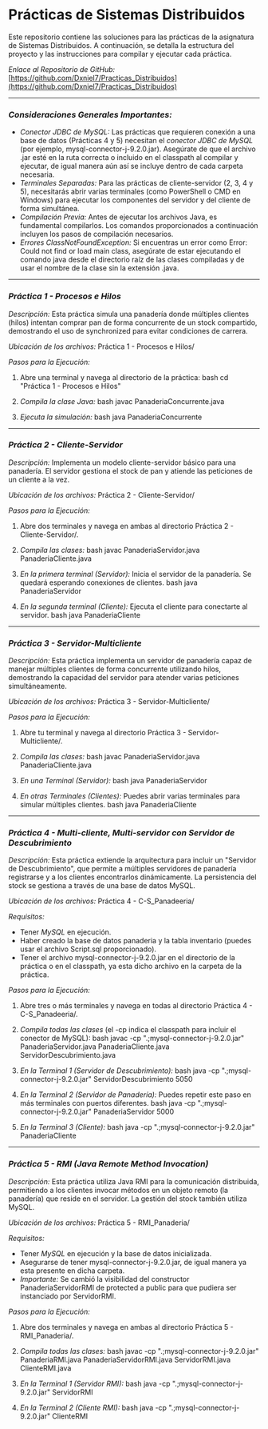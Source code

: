 # Prácticas de Sistemas Distribuidos

Este repositorio contiene las soluciones para las prácticas de la asignatura de Sistemas Distribuidos. A continuación, se detalla la estructura del proyecto y las instrucciones para compilar y ejecutar cada práctica.

*Enlace al Repositorio de GitHub:*
[https://github.com/Dxniel7/Practicas_Distribuidos](https://github.com/Dxniel7/Practicas_Distribuidos)

---

### *Consideraciones Generales Importantes:*

* *Conector JDBC de MySQL:* Las prácticas que requieren conexión a una base de datos (Prácticas 4 y 5) necesitan el *conector JDBC de MySQL* (por ejemplo, mysql-connector-j-9.2.0.jar). Asegúrate de que el archivo .jar esté en la ruta correcta o incluido en el classpath al compilar y ejecutar, de igual manera aún así se incluye dentro de cada carpeta necesaria.
* *Terminales Separadas:* Para las prácticas de cliente-servidor (2, 3, 4 y 5), necesitarás abrir varias terminales (como PowerShell o CMD en Windows) para ejecutar los componentes del servidor y del cliente de forma simultánea.
* *Compilación Previa:* Antes de ejecutar los archivos Java, es fundamental compilarlos. Los comandos proporcionados a continuación incluyen los pasos de compilación necesarios.
* *Errores ClassNotFoundException:* Si encuentras un error como Error: Could not find or load main class, asegúrate de estar ejecutando el comando java desde el directorio raíz de las clases compiladas y de usar el nombre de la clase sin la extensión .java.

---

### *Práctica 1 - Procesos e Hilos*

*Descripción:* Esta práctica simula una panadería donde múltiples clientes (hilos) intentan comprar pan de forma concurrente de un stock compartido, demostrando el uso de synchronized para evitar condiciones de carrera.

*Ubicación de los archivos:* Práctica 1 - Procesos e Hilos/

*Pasos para la Ejecución:*

1.  Abre una terminal y navega al directorio de la práctica:
    bash
    cd "Práctica 1 - Procesos e Hilos"
    
2.  *Compila la clase Java:*
    bash
    javac PanaderiaConcurrente.java
    
3.  *Ejecuta la simulación:*
    bash
    java PanaderiaConcurrente
    

---

### *Práctica 2 - Cliente-Servidor*

*Descripción:* Implementa un modelo cliente-servidor básico para una panadería. El servidor gestiona el stock de pan y atiende las peticiones de un cliente a la vez.

*Ubicación de los archivos:* Práctica 2 - Cliente-Servidor/

*Pasos para la Ejecución:*

1.  Abre dos terminales y navega en ambas al directorio Práctica 2 - Cliente-Servidor/.
2.  *Compila las clases:*
    bash
    javac PanaderiaServidor.java PanaderiaCliente.java
    
3.  *En la primera terminal (Servidor):* Inicia el servidor de la panadería. Se quedará esperando conexiones de clientes.
    bash
    java PanaderiaServidor
    
4.  *En la segunda terminal (Cliente):* Ejecuta el cliente para conectarte al servidor.
    bash
    java PanaderiaCliente
    

---

### *Práctica 3 - Servidor-Multicliente*

*Descripción:* Esta práctica implementa un servidor de panadería capaz de manejar múltiples clientes de forma concurrente utilizando hilos, demostrando la capacidad del servidor para atender varias peticiones simultáneamente.

*Ubicación de los archivos:* Práctica 3 - Servidor-Multicliente/

*Pasos para la Ejecución:*

1.  Abre tu terminal y navega al directorio Práctica 3 - Servidor-Multicliente/.
2.  *Compila las clases:*
    bash
    javac PanaderiaServidor.java PanaderiaCliente.java
    
3.  *En una Terminal (Servidor):*
    bash
    java PanaderiaServidor
    
4.  *En otras Terminales (Clientes):* Puedes abrir varias terminales para simular múltiples clientes.
    bash
    java PanaderiaCliente
    

---

### *Práctica 4 - Multi-cliente, Multi-servidor con Servidor de Descubrimiento*

*Descripción:* Esta práctica extiende la arquitectura para incluir un "Servidor de Descubrimiento", que permite a múltiples servidores de panadería registrarse y a los clientes encontrarlos dinámicamente. La persistencia del stock se gestiona a través de una base de datos MySQL.

*Ubicación de los archivos:* Práctica 4 - C-S_Panadeeria/

*Requisitos:*
* Tener *MySQL* en ejecución.
* Haber creado la base de datos panaderia y la tabla inventario (puedes usar el archivo Script.sql proporcionado).
* Tener el archivo mysql-connector-j-9.2.0.jar en el directorio de la práctica o en el classpath, ya esta dicho archivo en la carpeta de la práctica.

*Pasos para la Ejecución:*

1.  Abre tres o más terminales y navega en todas al directorio Práctica 4 - C-S_Panadeeria/.
2.  *Compila todas las clases* (el -cp indica el classpath para incluir el conector de MySQL):
    bash
    javac -cp ".;mysql-connector-j-9.2.0.jar" PanaderiaServidor.java PanaderiaCliente.java ServidorDescubrimiento.java
    
3.  *En la Terminal 1 (Servidor de Descubrimiento):*
    bash
    java -cp ".;mysql-connector-j-9.2.0.jar" ServidorDescubrimiento 5050
    
4.  *En la Terminal 2 (Servidor de Panadería):* Puedes repetir este paso en más terminales con puertos diferentes.
    bash
    java -cp ".;mysql-connector-j-9.2.0.jar" PanaderiaServidor 5000
    
5.  *En la Terminal 3 (Cliente):*
    bash
    java -cp ".;mysql-connector-j-9.2.0.jar" PanaderiaCliente
    

---

### *Práctica 5 - RMI (Java Remote Method Invocation)*

*Descripción:* Esta práctica utiliza Java RMI para la comunicación distribuida, permitiendo a los clientes invocar métodos en un objeto remoto (la panadería) que reside en el servidor. La gestión del stock también utiliza MySQL.

*Ubicación de los archivos:* Práctica 5 - RMI_Panaderia/

*Requisitos:*
* Tener *MySQL* en ejecución y la base de datos inicializada.
* Asegurarse de tener mysql-connector-j-9.2.0.jar, de igual manera ya esta presente en dicha carpeta.
* *Importante:* Se cambió la visibilidad del constructor PanaderiaServidorRMI de protected a public para que pudiera ser instanciado por ServidorRMI.

*Pasos para la Ejecución:*

1.  Abre dos terminales y navega en ambas al directorio Práctica 5 - RMI_Panaderia/.
2.  *Compila todas las clases:*
    bash
    javac -cp ".;mysql-connector-j-9.2.0.jar" PanaderiaRMI.java PanaderiaServidorRMI.java ServidorRMI.java ClienteRMI.java
    
3.  *En la Terminal 1 (Servidor RMI):*
    bash
    java -cp ".;mysql-connector-j-9.2.0.jar" ServidorRMI
    
4.  *En la Terminal 2 (Cliente RMI):*
    bash
    java -cp ".;mysql-connector-j-9.2.0.jar" ClienteRMI
